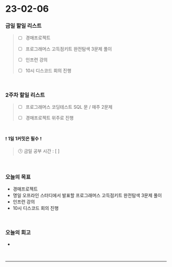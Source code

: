 # 23-02-06
### 금일 할일 리스트
> - [ ]  경매프로젝트
>
> - [ ]  프로그래머스 고득점키트 완전탐색 3문제 풀이
>
> - [ ]  인프런 강의
>
> - [ ]  10시 디스코드 회의 진행


<br/>

### 2주차 할일 리스트  

> - [ ]  프로그래머스 코딩테스트 SQL 문 / 매주 2문제  
>
> - [ ]  경매프로젝트 위주로 진행

<br/>

❗ **1일 1커밋은 필수** ❗
> 🕒 금일 공부 시간 : [  ]
  
<br/>

### 오늘의 목표
- 경매프로젝트
- 명일 오프라인 스터디에서 발표할 프로그래머스 고득점키트 완전탐색 3문제 풀이
- 인프런 강의
- 10시 디스코드 회의 진행

<br>

### 오늘의 회고
- 

<br/>

------------  
